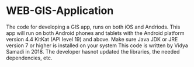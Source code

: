 # WEB-GIS-Application
The code for developing a GIS app, runs on both iOS and Andriods. This app will run on both Android phones and tablets with the Android platform version 4.4 KitKat (API level 19) and above. Make sure Java JDK or JRE version 7 or higher is installed on your system
This code is written by Vidya Samadi in 2018. The developer hasnot updated the libraries, the needed dependencies, etc.


